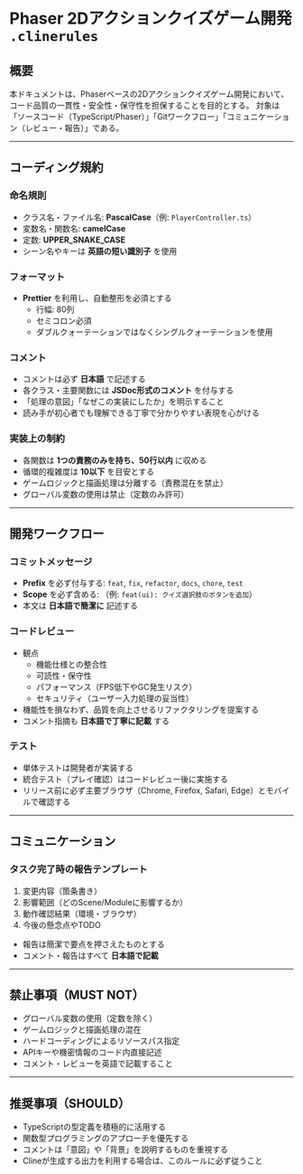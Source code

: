 # Phaser 2Dアクションクイズゲーム開発 `.clinerules`

## 概要
本ドキュメントは、Phaserベースの2Dアクションクイズゲーム開発において、
コード品質の一貫性・安全性・保守性を担保することを目的とする。
対象は「ソースコード（TypeScript/Phaser）」「Gitワークフロー」「コミュニケーション（レビュー・報告）」である。

---

## コーディング規約

### 命名規則
- クラス名・ファイル名: **PascalCase**（例: `PlayerController.ts`）
- 変数名・関数名: **camelCase**
- 定数: **UPPER_SNAKE_CASE**
- シーン名やキーは **英語の短い識別子** を使用

### フォーマット
- **Prettier** を利用し、自動整形を必須とする
  - 行幅: 80列
  - セミコロン必須
  - ダブルクォーテーションではなくシングルクォーテーションを使用

### コメント
- コメントは必ず **日本語** で記述する
- 各クラス・主要関数には **JSDoc形式のコメント** を付与する
- 「処理の意図」「なぜこの実装にしたか」を明示すること
- 読み手が初心者でも理解できる丁寧で分かりやすい表現を心がける

### 実装上の制約
- 各関数は **1つの責務のみを持ち、50行以内** に収める
- 循環的複雑度は **10以下** を目安とする
- ゲームロジックと描画処理は分離する（責務混在を禁止）
- グローバル変数の使用は禁止（定数のみ許可）

---

## 開発ワークフロー

### コミットメッセージ
- **Prefix** を必ず付与する: `feat`, `fix`, `refactor`, `docs`, `chore`, `test`
- **Scope** を必ず含める: （例: `feat(ui): クイズ選択肢のボタンを追加`）
- 本文は **日本語で簡潔に** 記述する

### コードレビュー
- 観点
  - 機能仕様との整合性
  - 可読性・保守性
  - パフォーマンス（FPS低下やGC発生リスク）
  - セキュリティ（ユーザー入力処理の妥当性）
- 機能性を損なわず、品質を向上させるリファクタリングを提案する
- コメント指摘も **日本語で丁寧に記載** する

### テスト
- 単体テストは開発者が実装する
- 統合テスト（プレイ確認）はコードレビュー後に実施する
- リリース前に必ず主要ブラウザ（Chrome, Firefox, Safari, Edge）とモバイルで確認する

---

## コミュニケーション

### タスク完了時の報告テンプレート
1. 変更内容（箇条書き）
2. 影響範囲（どのScene/Moduleに影響するか）
3. 動作確認結果（環境・ブラウザ）
4. 今後の懸念点やTODO

- 報告は簡潔で要点を押さえたものとする
- コメント・報告はすべて **日本語で記載**

---

## 禁止事項（MUST NOT）
- グローバル変数の使用（定数を除く）
- ゲームロジックと描画処理の混在
- ハードコーディングによるリソースパス指定
- APIキーや機密情報のコード内直接記述
- コメント・レビューを英語で記載すること

---

## 推奨事項（SHOULD）
- TypeScriptの型定義を積極的に活用する
- 関数型プログラミングのアプローチを優先する
- コメントは「意図」や「背景」を説明するものを重視する
- Clineが生成する出力を利用する場合は、このルールに必ず従うこと
